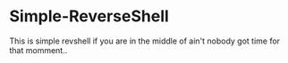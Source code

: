 # Simple-ReverseShell
This is simple revshell if you are in the middle of ain't nobody got time for that momment..
